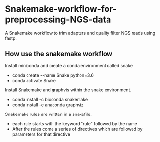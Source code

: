 # Snakemake-workflow-for-preprocessing-NGS-data
A Snakemake workflow to trim adapters and quality filter NGS reads using fastp.

## How use the snakemake workflow
Install miniconda and create a conda environment called snake.
  * conda create --name Snake python=3.6
  * conda activate Snake
  
Install Snakemake and graphvis within the snake environment.
  * conda install -c bioconda snakemake
  * conda install -c anaconda graphviz
  
Snakemake rules are written in a snakefile.
  * each rule starts with the keyword "rule" followed by the name 
  * After the rules come a series of directives which are followed by parameters for that directive
